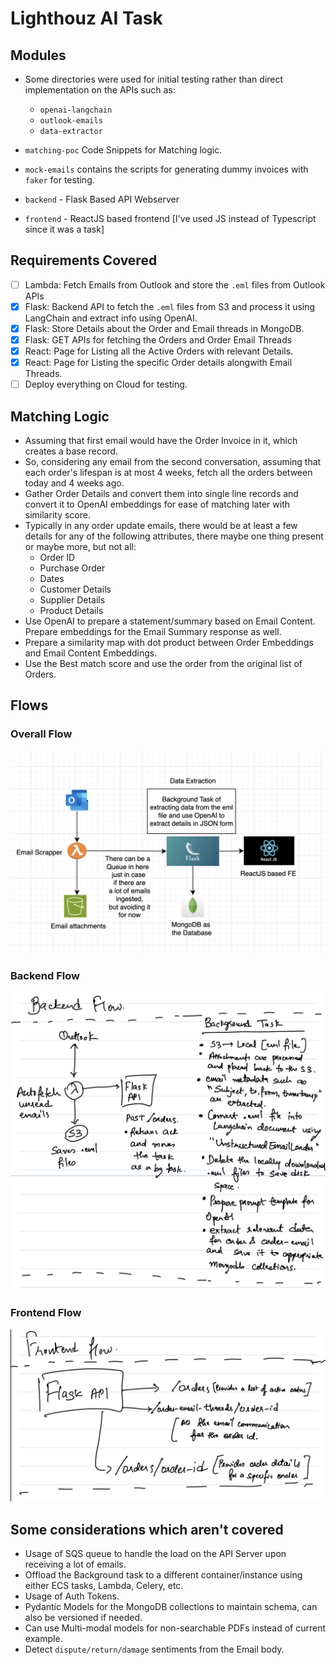 # Lighthouz AI Task

## Modules

- Some directories were used for initial testing rather than direct implementation on the APIs such as:
  - `openai-langchain`
  - `outlook-emails`
  - `data-extractor`

- `matching-poc` Code Snippets for Matching logic.
- `mock-emails` contains the scripts for generating dummy invoices with `faker` for testing.
- `backend` - Flask Based API Webserver
- `frontend` - ReactJS based frontend [I've used JS instead of Typescript since it was a task]

## Requirements Covered

- [ ] Lambda: Fetch Emails from Outlook and store the `.eml` files from Outlook APIs
- [x] Flask: Backend API to fetch the `.eml` files from S3 and process it using LangChain and extract info using OpenAI.
- [x] Flask: Store Details about the Order and Email threads in MongoDB.
- [x] Flask: GET APIs for fetching the Orders and Order Email Threads
- [x] React: Page for Listing all the Active Orders with relevant Details.
- [x] React: Page for Listing the specific Order details alongwith Email Threads.
- [ ] Deploy everything on Cloud for testing.

## Matching Logic

- Assuming that first email would have the Order Invoice in it, which creates a base record.
- So, considering any email from the second conversation, assuming that each order's lifespan is at most 4 weeks, fetch all the orders between today and 4 weeks ago.
- Gather Order Details and convert them into single line records and convert it to OpenAI embeddings for ease of matching later with similarity score.
- Typically in any order update emails, there would be at least a few details for any of the following attributes, there maybe one thing present or maybe more, but not all:
  - Order ID
  - Purchase Order
  - Dates
  - Customer Details
  - Supplier Details
  - Product Details
- Use OpenAI to prepare a statement/summary based on Email Content. Prepare embeddings for the Email Summary response as well.
- Prepare a similarity map with dot product between Order Embeddings and Email Content Embeddings.
- Use the Best match score and use the order from the original list of Orders.

## Flows

### Overall Flow

![Overall Flow](images/overall-flow.png)

### Backend Flow

![Backend Flow](images/backend-flow.jpeg)

### Frontend Flow

![Frontend Flow](images/frontend-flow.jpeg)

## Some considerations which aren't covered

- Usage of SQS queue to handle the load on the API Server upon receiving a lot of emails.
- Offload the Background task to a different container/instance using either ECS tasks, Lambda, Celery, etc.
- Usage of Auth Tokens.
- Pydantic Models for the MongoDB collections to maintain schema, can also be versioned if needed.
- Can use Multi-modal models for non-searchable PDFs instead of current example.
- Detect `dispute/return/damage` sentiments from the Email body.
